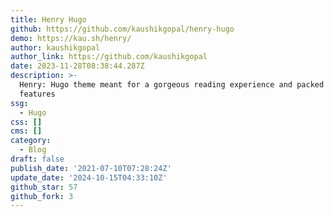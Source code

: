 ```yaml
---
title: Henry Hugo
github: https://github.com/kaushikgopal/henry-hugo
demo: https://kau.sh/henry/
author: kaushikgopal
author_link: https://github.com/kaushikgopal
date: 2023-11-28T08:38:44.287Z
description: >-
  Henry: Hugo theme meant for a gorgeous reading experience and packed with
  features
ssg:
  - Hugo
css: []
cms: []
category:
  - Blog
draft: false
publish_date: '2021-07-10T07:28:24Z'
update_date: '2024-10-15T04:33:10Z'
github_star: 57
github_fork: 3
---
```

